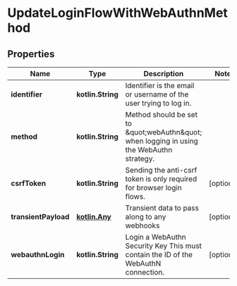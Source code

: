 
# UpdateLoginFlowWithWebAuthnMethod

## Properties
| Name | Type | Description | Notes |
| ------------ | ------------- | ------------- | ------------- |
| **identifier** | **kotlin.String** | Identifier is the email or username of the user trying to log in. |  |
| **method** | **kotlin.String** | Method should be set to \&quot;webAuthn\&quot; when logging in using the WebAuthn strategy. |  |
| **csrfToken** | **kotlin.String** | Sending the anti-csrf token is only required for browser login flows. |  [optional] |
| **transientPayload** | [**kotlin.Any**](.md) | Transient data to pass along to any webhooks |  [optional] |
| **webauthnLogin** | **kotlin.String** | Login a WebAuthn Security Key  This must contain the ID of the WebAuthN connection. |  [optional] |



